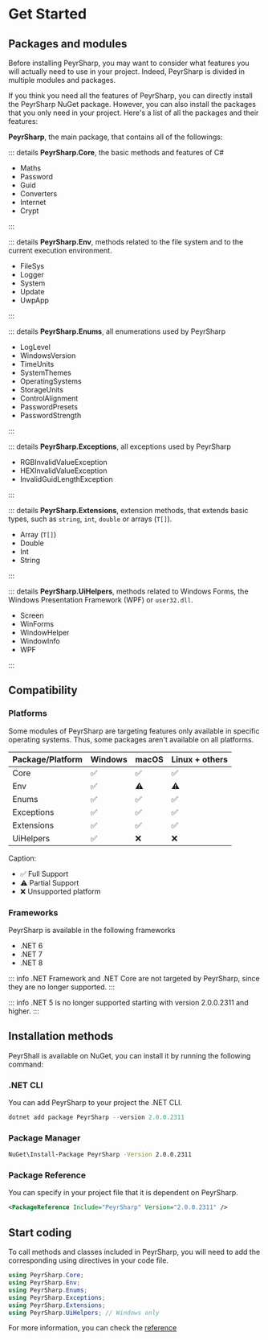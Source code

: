 # Get Started

## Packages and modules

Before installing PeyrSharp, you may want to consider what features you will actually need to use in your project. Indeed, PeyrSharp is divided in multiple modules and packages.

If you think you need all the features of PeyrSharp, you can directly install the PeyrSharp NuGet package. However, you can also install the packages that you only need in your project. Here's a list of all the packages and their features:

**PeyrSharp**, the main package, that contains all of the followings:

::: details **PeyrSharp.Core**, the basic methods and features of C#

- Maths
- Password
- Guid
- Converters
- Internet
- Crypt

:::

::: details **PeyrSharp.Env**, methods related to the file system and to the current execution environment.

- FileSys
- Logger
- System
- Update
- UwpApp

:::

::: details **PeyrSharp.Enums**, all enumerations used by PeyrSharp

- LogLevel
- WindowsVersion
- TimeUnits
- SystemThemes
- OperatingSystems
- StorageUnits
- ControlAlignment
- PasswordPresets
- PasswordStrength

:::

::: details **PeyrSharp.Exceptions**, all exceptions used by PeyrSharp

- RGBInvalidValueException
- HEXInvalidValueException
- InvalidGuidLengthException

:::

::: details **PeyrSharp.Extensions**, extension methods, that extends basic types, such as <code>string</code>, <code>int</code>, <code>double</code> or arrays (<code>T[]</code>).

- Array (`T[]`)
- Double
- Int
- String

:::

::: details **PeyrSharp.UiHelpers**, methods related to Windows Forms, the Windows Presentation Framework (WPF) or <code>user32.dll</code>.

- Screen
- WinForms
- WindowHelper
- WindowInfo
- WPF

:::

## Compatibility

### Platforms

Some modules of PeyrSharp are targeting features only available in specific operating systems. Thus, some packages aren't available on all platforms.

| Package/Platform | Windows | macOS | Linux + others |
| ---------------- | ------- | ----- | -------------- |
| Core             | ✅      | ✅    | ✅             |
| Env              | ✅      | ⚠️    | ⚠️             |
| Enums            | ✅      | ✅    | ✅             |
| Exceptions       | ✅      | ✅    | ✅             |
| Extensions       | ✅      | ✅    | ✅             |
| UiHelpers        | ✅      | ❌    | ❌             |

Caption:

- ✅ Full Support
- ⚠️ Partial Support
- ❌ Unsupported platform

### Frameworks

PeyrSharp is available in the following frameworks

- .NET 6
- .NET 7
- .NET 8

::: info
.NET Framework and .NET Core are not targeted by PeyrSharp, since they are no longer supported.
:::

::: info
.NET 5 is no longer supported starting with version 2.0.0.2311 and higher.
:::

## Installation methods

PeyrShall is available on NuGet, you can install it by running the following command:

### .NET CLI

You can add PeyrSharp to your project the .NET CLI.

```powershell
dotnet add package PeyrSharp --version 2.0.0.2311
```

### Package Manager

```sh
NuGet\Install-Package PeyrSharp -Version 2.0.0.2311
```

### Package Reference

You can specify in your project file that it is dependent on PeyrSharp.

```xml
<PackageReference Include="PeyrSharp" Version="2.0.0.2311" />
```

## Start coding

To call methods and classes included in PeyrSharp, you will need to add the corresponding using directives in your code file.

```c#
using PeyrSharp.Core;
using PeyrSharp.Env;
using PeyrSharp.Enums;
using PeyrSharp.Exceptions;
using PeyrSharp.Extensions;
using PeyrSharp.UiHelpers; // Windows only
```

For more information, you can check the [reference](/reference)
